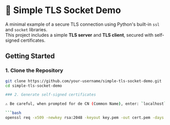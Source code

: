 # 🔐 Simple TLS Socket Demo

A minimal example of a secure TLS connection using Python's built-in `ssl` and `socket` libraries.  
This project includes a simple **TLS server** and **TLS client**, secured with self-signed certificates.

## Getting Started

### 1. Clone the Repository

```bash
git clone https://github.com/your-username/simple-tls-socket-demo.git
cd simple-tls-socket-demo

### 2. Generate self-signed certificates

⚠️ Be careful, when prompted for de CN (Common Name), enter: `localhost`

```bash
openssl req -x509 -newkey rsa:2048 -keyout key.pem -out cert.pem -days 365 -nodes

